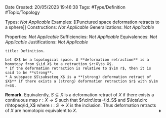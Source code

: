 <div class="topSpace"></div>

Date Created: 20/05/2023 19:46:38
Tags: #Type/Definition #Topic/Topology

Types: _Not Applicable_
Examples: [[Punctured space deformation retracts to a sphere]]
Constructions: _Not Applicable_
Generalizations: _Not Applicable_

Properties: _Not Applicable_
Sufficiencies: _Not Applicable_
Equivalences: _Not Applicable_
Justifications: _Not Applicable_

``` ad-Definition
title: Definition.

Let $X$ be a topological space. A **deformation retraction** is a homotopy from $\id_X$ to a retraction $r:X\to X$.
* If the deformation retraction is relative to $\im r$, then it is said to be **strong**.
* A subspace $S\subseteq X$ is a **(strong) deformation retract of $X$** if there exists a (strong) deformation retraction $r$ with $\im r=S$.

```

<b>Remark.</b> Equivalently, $S\subseteq X$ is a deformation retract of $X$ if there exists a continuous map $r:X\to S$ such that $r\circ\iota=\id_S$ and $\iota\circ r\htopeq\id_X$ where $\iota:S\to X$ is the inclusion. Thus deformation retracts of $X$ are homotopic equivalent to $X$.<span style="float:right;">$\blacklozenge$</span>
